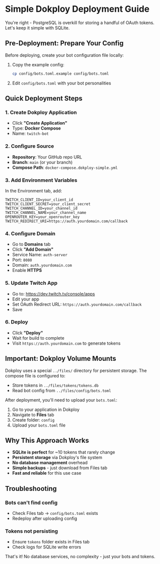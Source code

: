 # Simple Dokploy Deployment Guide

You're right - PostgreSQL is overkill for storing a handful of OAuth tokens. Let's keep it simple with SQLite.

## Pre-Deployment: Prepare Your Config

Before deploying, create your bot configuration file locally:

1. Copy the example config:
   ```bash
   cp config/bots.toml.example config/bots.toml
   ```

2. Edit `config/bots.toml` with your bot personalities

## Quick Deployment Steps

### 1. Create Dokploy Application
- Click **"Create Application"**
- Type: **Docker Compose**
- Name: `twitch-bot`

### 2. Configure Source
- **Repository**: Your GitHub repo URL
- **Branch**: `main` (or your branch)
- **Compose Path**: `docker-compose.dokploy-simple.yml`

### 3. Add Environment Variables
In the Environment tab, add:
```env
TWITCH_CLIENT_ID=your_client_id
TWITCH_CLIENT_SECRET=your_client_secret
TWITCH_CHANNEL_ID=your_channel_id
TWITCH_CHANNEL_NAME=your_channel_name
OPENROUTER_KEY=your_openrouter_key
TWITCH_REDIRECT_URI=https://auth.yourdomain.com/callback
```

### 4. Configure Domain
- Go to **Domains** tab
- Click **"Add Domain"**
- Service Name: `auth-server`
- Port: `8080`
- Domain: `auth.yourdomain.com`
- Enable **HTTPS**

### 5. Update Twitch App
- Go to: https://dev.twitch.tv/console/apps
- Edit your app
- Set OAuth Redirect URL: `https://auth.yourdomain.com/callback`
- Save

### 6. Deploy
- Click **"Deploy"**
- Wait for build to complete
- Visit `https://auth.yourdomain.com` to generate tokens

## Important: Dokploy Volume Mounts

Dokploy uses a special `../files/` directory for persistent storage. The compose file is configured to:
- Store tokens in `../files/tokens/tokens.db`
- Read bot config from `../files/config/bots.toml`

After deployment, you'll need to upload your `bots.toml`:
1. Go to your application in Dokploy
2. Navigate to **Files** tab
3. Create folder: `config`
4. Upload your `bots.toml` file

## Why This Approach Works

- **SQLite is perfect** for ~10 tokens that rarely change
- **Persistent storage** via Dokploy's file system
- **No database management** overhead
- **Simple backups** - just download from Files tab
- **Fast and reliable** for this use case

## Troubleshooting

### Bots can't find config
- Check Files tab → `config/bots.toml` exists
- Redeploy after uploading config

### Tokens not persisting
- Ensure `tokens` folder exists in Files tab
- Check logs for SQLite write errors

That's it! No database services, no complexity - just your bots and tokens.